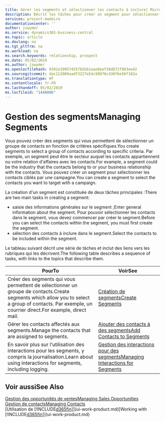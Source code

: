 ```yaml
---
title: Gérer les segments et sélectionner les contacts à inclure| Microsoft Docs
description: Décrit les tâches pour créer un segment pour sélectionner un groupe de contacts en fonction de critères spécifiques, par exemple, les contacts dans un secteur que vous souhaitez cibler.
services: project-madeira
documentationcenter: ''
author: jswymer
ms.service: dynamics365-business-central
ms.topic: article
ms.devlang: na
ms.tgt_pltfrm: na
ms.workload: na
ms.search.keywords: relationship, prospect
ms.date: 05/02/2019
ms.author: jswymer
ms.openlocfilehash: 0392e39957455702bb1aae8eef38d872f803ee42
ms.sourcegitcommit: dac212009aadf3227e54c99976c438f6e56f182a
ms.translationtype: HT
ms.contentlocale: fr-FR
ms.lasthandoff: 05/02/2019
ms.locfileid: "1446806"
---
```

# <a name="managing-segments"></a><span data-ttu-id="bfd97-103">Gestion des segments</span><span class="sxs-lookup"><span data-stu-id="bfd97-103">Managing Segments</span></span>
<span data-ttu-id="bfd97-104">Vous pouvez créer des segments qui vous permettent de sélectionner un groupe de contacts en fonction de critères spécifiques.</span><span class="sxs-lookup"><span data-stu-id="bfd97-104">You create segments to select a group of contacts according to specific criteria.</span></span> <span data-ttu-id="bfd97-105">Par exemple, un segment peut être le secteur auquel les contacts appartiennent ou votre relation d'affaires avec les contacts.</span><span class="sxs-lookup"><span data-stu-id="bfd97-105">For example, a segment could be the industry that the contacts belong to or your business relationship with the contacts.</span></span> <span data-ttu-id="bfd97-106">Vous pouvez créer un segment pour sélectionner les contacts ciblés par une campagne.</span><span class="sxs-lookup"><span data-stu-id="bfd97-106">You can create a segment to select the contacts you want to target with a campaign.</span></span>

<span data-ttu-id="bfd97-107">La création d'un segment est constituée de deux tâches principales :</span><span class="sxs-lookup"><span data-stu-id="bfd97-107">There are two main tasks in creating a segment:</span></span>

* <span data-ttu-id="bfd97-108">saisie des informations générales sur le segment ;</span><span class="sxs-lookup"><span data-stu-id="bfd97-108">Enter general information about the segment.</span></span> <span data-ttu-id="bfd97-109">Pour pouvoir sélectionner les contacts dans le segment, vous devez commencer par créer le segment.</span><span class="sxs-lookup"><span data-stu-id="bfd97-109">Before you can select the contacts within the segment, you must first create the segment.</span></span>
* <span data-ttu-id="bfd97-110">sélection des contacts à inclure dans le segment.</span><span class="sxs-lookup"><span data-stu-id="bfd97-110">Select the contacts to be included within the segment.</span></span>

<span data-ttu-id="bfd97-111">Le tableau suivant décrit une série de tâches et inclut des liens vers les rubriques qui les décrivent.</span><span class="sxs-lookup"><span data-stu-id="bfd97-111">The following table describes a sequence of tasks, with links to the topics that describe them.</span></span>

| <span data-ttu-id="bfd97-112">Pour</span><span class="sxs-lookup"><span data-stu-id="bfd97-112">To</span></span> | <span data-ttu-id="bfd97-113">Voir</span><span class="sxs-lookup"><span data-stu-id="bfd97-113">See</span></span> |
| --- | --- |
| <span data-ttu-id="bfd97-114">Créer des segments qui vous permettent de sélectionner un groupe de contacts.</span><span class="sxs-lookup"><span data-stu-id="bfd97-114">Create segments which allow you to select a group of contacts.</span></span> <span data-ttu-id="bfd97-115">Par exemple, un courrier direct.</span><span class="sxs-lookup"><span data-stu-id="bfd97-115">For example, direct mail.</span></span> |[<span data-ttu-id="bfd97-116">Création de segments</span><span class="sxs-lookup"><span data-stu-id="bfd97-116">Create Segments</span></span>](marketing-how-create-segment.md) |
| <span data-ttu-id="bfd97-117">Gérer les contacts affectés aux segments.</span><span class="sxs-lookup"><span data-stu-id="bfd97-117">Manage the contacts that are assigned to segments.</span></span> |[<span data-ttu-id="bfd97-118">Ajouter des contacts à des segments</span><span class="sxs-lookup"><span data-stu-id="bfd97-118">Add Contacts to Segments</span></span>](marketing-add-contact-segment.md) |
| <span data-ttu-id="bfd97-119">En savoir plus sur l'utilisation des interactions pour les segments, y compris la journalisation.</span><span class="sxs-lookup"><span data-stu-id="bfd97-119">Learn about using interactions for segments, including logging.</span></span> |[<span data-ttu-id="bfd97-120">Gestion des interactions pour des segments</span><span class="sxs-lookup"><span data-stu-id="bfd97-120">Managing Interactions for Segments</span></span>](marketing-interaction-segments.md) |

## <a name="see-also"></a><span data-ttu-id="bfd97-121">Voir aussi</span><span class="sxs-lookup"><span data-stu-id="bfd97-121">See Also</span></span>
[<span data-ttu-id="bfd97-122">Gestion des opportunités de ventes</span><span class="sxs-lookup"><span data-stu-id="bfd97-122">Managing Sales Opportunities</span></span>](marketing-manage-sales-opportunities.md)  
[<span data-ttu-id="bfd97-123">Gestion de contacts</span><span class="sxs-lookup"><span data-stu-id="bfd97-123">Managing Contacts</span></span>](marketing-contacts.md)  
<span data-ttu-id="bfd97-124">[Utilisation de [!INCLUDE[d365fin](includes/d365fin_md.md)]](ui-work-product.md)</span><span class="sxs-lookup"><span data-stu-id="bfd97-124">[Working with [!INCLUDE[d365fin](includes/d365fin_md.md)]](ui-work-product.md)</span></span>

